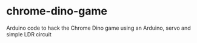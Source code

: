 # chrome-dino-game
Arduino code to hack the Chrome Dino game using an Arduino, servo and simple LDR circuit
